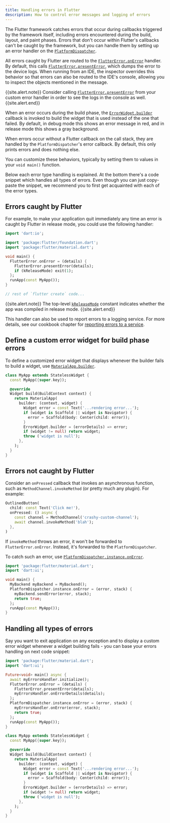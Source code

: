 ```yaml
---
title: Handling errors in Flutter
description: How to control error messages and logging of errors
---
```


<?code-excerpt path-base="testing/errors"?>

The Flutter framework catches errors that occur during callbacks
triggered by the framework itself, including errors encountered
during the build, layout, and paint phases. Errors that don't occur
within Flutter's callbacks can't be caught by the framework,
but you can handle them by setting up an error handler on the
[`PlatformDispatcher`][].

All errors caught by Flutter are routed to the
[`FlutterError.onError`][] handler. By default,
this calls [`FlutterError.presentError`][],
which dumps the error to the device logs.
When running from an IDE, the inspector overrides this
behavior so that errors can also be routed to the IDE's
console, allowing you to inspect the
objects mentioned in the message.

{{site.alert.note}}
  Consider calling [`FlutterError.presentError`][]
  from your custom error handler in order to see
  the logs in the console as well.
{{site.alert.end}}

When an error occurs during the build phase,
the [`ErrorWidget.builder`][] callback is
invoked to build the widget that is used
instead of the one that failed. By default,
in debug mode this shows an error message in red,
and in release mode this shows a gray background.

When errors occur without a Flutter callback on the call stack,
they are handled by the `PlatformDispatcher`'s error callback. By default,
this only prints errors and does nothing else.

You can customize these behaviors,
typically by setting them to values in
your `void main()` function.

Below each error type handling is explained. At the bottom
there's a code snippet which handles all types of errors. Even
though you can just copy-paste the snippet, we recommend you
to first get acquainted with each of the error types.

## Errors caught by Flutter

For example, to make your application quit immediately any time an
error is caught by Flutter in release mode, you could use the
following handler:

<?code-excerpt "lib/quit_immediate.dart (Main)"?>
```dart
import 'dart:io';

import 'package:flutter/foundation.dart';
import 'package:flutter/material.dart';

void main() {
  FlutterError.onError = (details) {
    FlutterError.presentError(details);
    if (kReleaseMode) exit(1);
  };
  runApp(const MyApp());
}

// rest of `flutter create` code...
```
{{site.alert.note}}
  The top-level [`kReleaseMode`][] constant indicates
  whether the app was compiled in release mode.
{{site.alert.end}}

This handler can also be used to report errors to a logging service.
For more details, see our cookbook chapter for
[reporting errors to a service][].

## Define a custom error widget for build phase errors

To define a customized error widget that displays whenever
the builder fails to build a widget, use [`MaterialApp.builder`][].

<?code-excerpt "lib/excerpts.dart (CustomError)"?>
```dart
class MyApp extends StatelessWidget {
  const MyApp({super.key});

  @override
  Widget build(BuildContext context) {
    return MaterialApp(
      builder: (context, widget) {
        Widget error = const Text('...rendering error...');
        if (widget is Scaffold || widget is Navigator) {
          error = Scaffold(body: Center(child: error));
        }
        ErrorWidget.builder = (errorDetails) => error;
        if (widget != null) return widget;
        throw ('widget is null');
      },
    );
  }
}
```

## Errors not caught by Flutter

Consider an `onPressed` callback that invokes an asynchronous function,
such as `MethodChannel.invokeMethod` (or pretty much any plugin).
For example:

<?code-excerpt "lib/excerpts.dart (OnPressed)" replace="/return //g;/;$//g"?>
```dart
OutlinedButton(
  child: const Text('Click me!'),
  onPressed: () async {
    const channel = MethodChannel('crashy-custom-channel');
    await channel.invokeMethod('blah');
  },
)
```

If `invokeMethod` throws an error, it won't be forwarded to `FlutterError.onError`.
Instead, it's forwarded to the `PlatformDispatcher`.

To catch such an error, use [`PlatformDispatcher.instance.onError`][].

<?code-excerpt "lib/excerpts.dart (CatchError)"?>
```dart
import 'package:flutter/material.dart';
import 'dart:ui';

void main() {
  MyBackend myBackend = MyBackend();
  PlatformDispatcher.instance.onError = (error, stack) {
    myBackend.sendError(error, stack);
    return true;
  };
  runApp(const MyApp());
}
```

## Handling all types of errors

Say you want to exit application on any exception and to display
a custom error widget whenever a widget building fails - you can base
your errors handling on next code snippet:

<?code-excerpt "lib/main.dart (Main)"?>
```dart
import 'package:flutter/material.dart';
import 'dart:ui';

Future<void> main() async {
  await myErrorsHandler.initialize();
  FlutterError.onError = (details) {
    FlutterError.presentError(details);
    myErrorsHandler.onErrorDetails(details);
  };
  PlatformDispatcher.instance.onError = (error, stack) {
    myErrorsHandler.onError(error, stack);
    return true;
  };
  runApp(const MyApp());
}

class MyApp extends StatelessWidget {
  const MyApp({super.key});

  @override
  Widget build(BuildContext context) {
    return MaterialApp(
      builder: (context, widget) {
        Widget error = const Text('...rendering error...');
        if (widget is Scaffold || widget is Navigator) {
          error = Scaffold(body: Center(child: error));
        }
        ErrorWidget.builder = (errorDetails) => error;
        if (widget != null) return widget;
        throw ('widget is null');
      },
    );
  }
}
```

[`ErrorWidget.builder`]: {{site.api}}/flutter/widgets/ErrorWidget/builder.html
[`FlutterError.onError`]: {{site.api}}/flutter/foundation/FlutterError/onError.html
[`FlutterError.presentError`]: {{site.api}}/flutter/foundation/FlutterError/presentError.html
[`kReleaseMode`]:  {{site.api}}/flutter/foundation/kReleaseMode-constant.html
[`MaterialApp.builder`]: {{site.api}}/flutter/material/MaterialApp/builder.html
[reporting errors to a service]: {{site.url}}/cookbook/maintenance/error-reporting
[`PlatformDispatcher.instance.onError`]: {{site.api}}/flutter/dart-ui/PlatformDispatcher/onError.html
[`PlatformDispatcher`]: {{site.api}}/flutter/dart-ui/PlatformDispatcher-class.html
